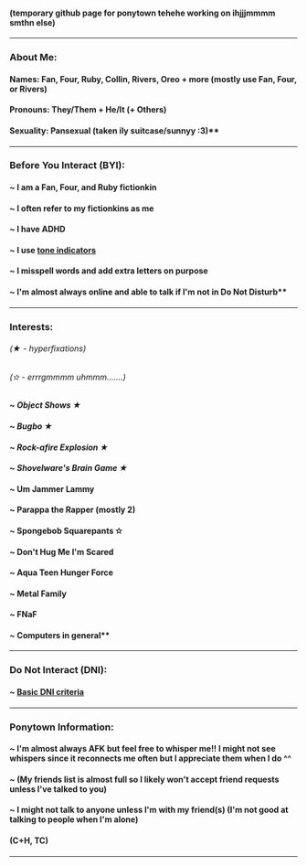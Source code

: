 #### (temporary github page for ponytown tehehe working on ihjjjmmmm smthn else)

---

### About Me:

#### Names: Fan, Four, Ruby, Collin, Rivers, Oreo + more (mostly use Fan, Four, or Rivers)
#### Pronouns: They/Them + He/It (+ Others)
#### Sexuality: Pansexual (taken ily suitcase/sunnyy :3)**

---

### Before You Interact (BYI):

#### ~ I am a Fan, Four, and Ruby fictionkin
#### ~ I often refer to my fictionkins as me
#### ~ I have ADHD
#### ~ I use [tone indicators](https://toneindicators.carrd.co)
#### ~ I misspell words and add extra letters on purpose
#### ~ I'm almost always online and able to talk if I'm not in Do Not Disturb**

---

### Interests:

###### (★ - hyperfixations)
###### (✫ - errrgmmmm uhmmm.......)

#### ~ ***Object Shows ★***
#### ~ ***Bugbo ★***
#### ~ ***Rock-afire Explosion ★***
#### ~ ***Shovelware's Brain Game ★***
#### ~ Um Jammer Lammy
#### ~ Parappa the Rapper (mostly 2)
#### ~ Spongebob Squarepants ✫
#### ~ Don't Hug Me I'm Scared
#### ~ Aqua Teen Hunger Force
#### ~ Metal Family
#### ~ FNaF
#### ~ Computers in general**

---

### Do Not Interact (DNI):

#### ~ [Basic DNI criteria](https://basic-dni.crd.co)

---

### Ponytown Information:

#### ~ I'm almost always AFK but feel free to whisper me!! I might not see whispers since it reconnects me often but I appreciate them when I do ^^
#### ~ (My friends list is almost full so I likely won't accept friend requests unless I've talked to you)
#### ~ I might not talk to anyone unless I'm with my friend(s) (I'm not good at talking to people when I'm alone)
#### (C+H, TC)

---
